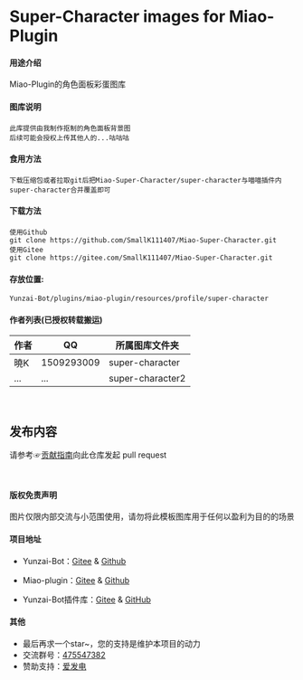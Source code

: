 # Super-Character images for Miao-Plugin

#### 用途介绍
Miao-Plugin的角色面板彩蛋图库

#### 图库说明
```
此库提供由我制作抠制的角色面板背景图
后续可能会授权上传其他人的...咕咕咕
```

#### 食用方法
```
下载压缩包或者拉取git后把Miao-Super-Character/super-character与喵喵插件内super-character合并覆盖即可
```

#### 下载方法
```
使用Github
git clone https://github.com/SmallK111407/Miao-Super-Character.git
使用Gitee
git clone https://gitee.com/SmallK111407/Miao-Super-Character.git
```

#### 存放位置:
```
Yunzai-Bot/plugins/miao-plugin/resources/profile/super-character
```

#### 作者列表(已授权转载搬运)
| 作者 | QQ | 所属图库文件夹 |
| --- | --- | --- |
|曉K|1509293009|super-character|
|...|...|super-character2|

<br>

## 发布内容

请参考☞[贡献指南](./CONTRIBUTING.md)向此仓库发起 pull request

<br>

#### 版权免责声明
图片仅限内部交流与小范围使用，请勿将此模板图库用于任何以盈利为目的的场景

#### 项目地址
* Yunzai-Bot：[Gitee](https://gitee.com/Le-niao/Yunzai-Bot) & [Github](https://github.com/Le-niao/Yunzai-Bot)

* Miao-plugin：[Gitee](https://gitee.com/yoimiya-kokomi/miao-plugin) & [Github](https://github.com/yoimiya-kokomi/miao-plugin)

* Yunzai-Bot插件库：[Gitee](https://gitee.com/Hikari666/Yunzai-Bot-plugins-index) & [GitHub](https://github.com/HiArcadia/Yunzai-Bot-plugins-index)

#### 其他
* 最后再求一个star~，您的支持是维护本项目的动力
* 交流群号：[475547382](https://jq.qq.com/?_wv=1027&k=OhBjBPau)
* 赞助支持：[爱发电](https://afdian.net/a/SunRyK)
